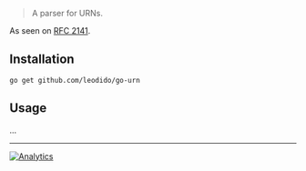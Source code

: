 > A parser for URNs.

As seen on [RFC 2141](https://tools.ietf.org/html/rfc2141#ref-1).


## Installation

```
go get github.com/leodido/go-urn
```

## Usage

...

---

[![Analytics](https://ga-beacon.appspot.com/UA-49657176-1/go-urn?flat)](https://github.com/igrigorik/ga-beacon)
